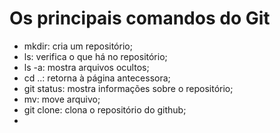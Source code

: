 # Os principais comandos do Git

 - mkdir: cria um repositório;
 - ls: verifica o que há no repositório;
 - ls -a: mostra arquivos ocultos;
 - cd ..: retorna à página antecessora;
 - git status: mostra informações sobre o repositório;
 - mv: move arquivo;
 - git clone: clona o repositório do github;
 - 
 